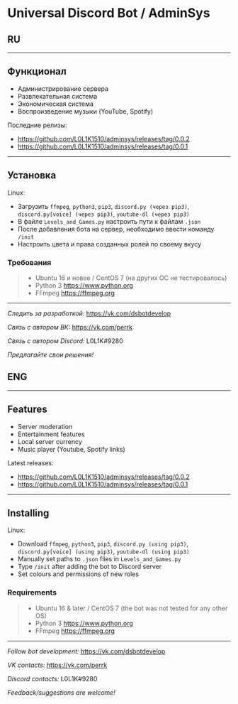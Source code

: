 # Universal Discord Bot / AdminSys

## RU
---

## Функционал

* Администрирование сервера
* Развлекательная система
* Экономическая система
* Воспроизведение музыки (YouTube, Spotify)

Последние релизы:

* <https://github.com/L0L1K1510/adminsys/releases/tag/0.0.2>
* <https://github.com/L0L1K1510/adminsys/releases/tag/0.0.1>
---

## Установка

Linux:

* Загрузить `ffmpeg`, `python3`, `pip3`, `discord.py (через pip3)`, `discord.py[voice] (через pip3)`, `youtube-dl (через pip3)`
* В файле `Levels_and_Games.py` настроить пути к файлам `.json`
* После добавления бота на сервер, необходимо ввести команду `/init`
* Настроить цвета и права созданных ролей по своему вкусу

### Требования

> * Ubuntu 16 и новее / CentOS 7 (на других ОС не тестировалось)
> * Python 3 <https://www.python.org>
> * FFmpeg <https://ffmpeg.org>
---

_Следить за разработкой:_ <https://vk.com/dsbotdevelop>

_Связь с автором ВК:_ <https://vk.com/perrk>

_Связь с автором Discord:_ L0L1K#9280

_Предлагайте свои решения!_


## ENG
---

## Features

* Server moderation
* Entertainment features
* Local server currency
* Music player (Youtube, Spotify links)

Latest releases:

* <https://github.com/L0L1K1510/adminsys/releases/tag/0.0.2>
* <https://github.com/L0L1K1510/adminsys/releases/tag/0.0.1>
---

## Installing
Linux:

* Download `ffmpeg`, `python3`, `pip3`, `discord.py (using pip3)`, `discord.py[voice] (using pip3)`, `youtube-dl (using pip3)`
* Manually set paths to `.json` files in `Levels_and_Games.py`
* Type `/init` after adding the bot to Discord server
* Set colours and permissions of new roles

### Requirements

> * Ubuntu 16 & later / CentOS 7 (the bot was not tested for any other OS)
> * Python 3 <https://www.python.org>
> * FFmpeg <https://ffmpeg.org>
---

_Follow bot development:_ <https://vk.com/dsbotdevelop>

_VK contacts:_ <https://vk.com/perrk>

_Discord contacts:_ L0L1K#9280

_Feedback/suggestions are welcome!_


